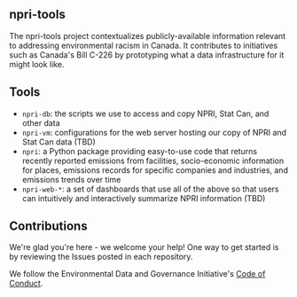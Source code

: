 ## npri-tools
The npri-tools project contextualizes publicly-available information relevant to addressing environmental racism in Canada. It contributes to initiatives such as Canada's Bill C-226 by prototyping what a data infrastructure for it might look like.

## Tools
- `npri-db`: the scripts we use to access and copy NPRI, Stat Can, and other data
- `npri-vm`: configurations for the web server hosting our copy of NPRI and Stat Can data (TBD)
- `npri`: a Python package providing easy-to-use code that returns recently reported emissions from facilities, socio-economic information for places, emissions records for specific companies and industries, and emissions trends over time
- `npri-web-*`: a set of dashboards that use all of the above so that users can intuitively and interactively summarize NPRI information (TBD)

## Contributions
We're glad you're here - we welcome your help! One way to get started is by reviewing the Issues posted in each repository.

We follow the Environmental Data and Governance Initiative's [Code of Conduct](https://docs.google.com/document/d/1zqFPVjQ__x3tfcSlir-jeO7O-mcCh4oKyNNlJEpJMOU/edit#heading=h.2453p0hjle5m).
